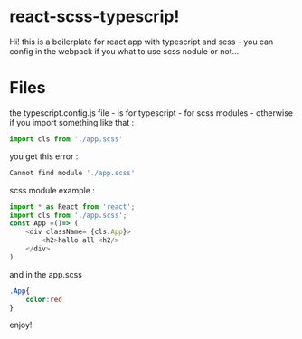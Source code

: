 # react-scss-typescrip!

Hi! this is a boilerplate for react app with typescript and scss - you can config in the webpack if you what to use scss nodule or not...


# Files
the typescript.config.js file - is for typescript - for scss modules - otherwise if you import something like that : 
```javascript
import cls from './app.scss' 
```
you get this error : 
```javascript
Cannot find module './app.scss'
```
scss module example :
```javascript
import * as React from 'react';
import cls from './app.scss';
const App =()=> (
	<div className= {cls.App}>
		<h2>hallo all <h2/>
	</div>
)
```
and in the app.scss 
```css
.App{
	color:red
}
```
enjoy!
